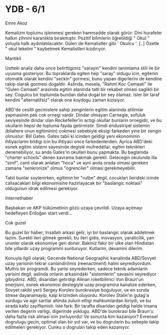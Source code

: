 # YDB - 6/1

Emre Akoz

Kemalizm toplumu işlenmesi gereken hammadde olarak görür: Dini hurafeler halkın zihnini karanlıkta bırakmıştır. Pozitif bilimlerin öğretildiği " Okul " yoluyla halk aydınlatılacaktır. Gülen de Kemalistler gibi ' Okulcu '. [..] Özetle " okul tekelini " kaybetmek Kemalistleri kızdırıyor.

Mantikli

Ustteki analiz daha once belirttigimiz "sarayin" kendini tanimlama stili ile bir uyusma gosteriyor. Bu topraklarda egiten hep "saray" oldugu icin, egitenin otomatik olarak kendini "seckin" gormesi, bunu yapan digerlerini de kendine rakip olarak gormesi dogaldir. Aslinda, mesela, "Rahmi Koc Cemaati" ile "Gulen Cemaati" arasinda egitim alaninda tatli bir rekabet olmasi saglikli bir sey. Cogulcu bir toplumda bundan daha dogal bir sey olamaz. Isler bir taraf kendini "alternatifsiz" olarak one koydogu zaman kizisiyor.

ABD'de cesitli gecmislere sahip zenginlerin egitim alaninda atilimlar yapmasinin pek cok ornegi vardir. Dindar olmayan Carnegie, sofuluk seviyesinde dindar olan Rockefeller'in actigi okullar bunlarin ornegidir, ve bu okullarin hepsi de topluma fayda getirmistir. Simdi endustriyel sistemin (bilahere onun egitiminin) cokmesi sebebiyle eksigi farkeden yine bir zengin olmustur: Bill Gates. Gates tabii ki icinden geldigi yeni ekonominin ihtiyaclarini bildigi icin bu ihtiyaci once farkedenlerden. Ayrica ABD'deki esnek egitim sistemi sayesinde degisik mufredatlar, egitim teknikleri denenebiliyor, su anda Gates'in okullari bunu yapmakta. Bu baglamda "charter schools" denen kavrama bakmak gerekli. Gelecegin okulunda illa "sinif", canli olarak anlatan "hoca" ve ayni anda orada olmasi gereken zamana "senkronize" olmus "ogrenciler" olmasi gerekmeyebilir.

Tabii bunlar soylenirken, egitimin bir "rutbe" degil, cocuklari ilerideki icinde calisacaklari bilgi ekonomisine hazirlayacak bir "baslangic noktasi" oldugunun idrak edilmesi gerekiyor.

Internethaber

Başbakan ve AKP hükümetinin gözü uzaya çevrildi. Uzaya açılmayı hedefleyen Erdoğan start verdi…

Cok guzel

Bu guzel bir haber; Insallah arkasi gelir, iyi bir baslangic olarak addetmek lazim. Surekli ileri gitmek gerekli, bu ileri gidis, inovasyon, yaraticilik, yan urunler olarak ekonomiye geri doner. Bakiniz fakir bir ulke olan Hindistan bile yillardir uzay programini surduruyor. Kutlarim, devamini dilerim.

Konuyla ilgili olarak; Gecende National Geographic kanalinda ABD/Sovyet uzay yarisinin tekrar canlandirilmis (reenactment) halini seyrediyordum. Muthis bir programdi. Bu yarisi seyrederken, sadece teknik adamlarin yarisini degil, aslinda onlarin arkasindaki "sistemlerin" savasini seyrediyor gibiydiniz. ABD, disaridan getirdigi Alman roketbilimci Von Braun'un enerjisini, esnek ekonomisi destegiyle uzay programina kanalize ederken, Sovyet rakibi yerli Sergey Korolev burokrasiye boguluyor, ve en sonda strese dayanamayip, kalp krizinden oluyordu. Korolev Stalin'in gulag'a surdugu ve agir sartlar altinda zulum ettigi mahkumlardan biriydi, ve bu sirada kalbi zayiflamisti. Iste fark: Bir tarafta disaridan geldigi halde insana verilen degerin varligi, digerinde yoklugu. ABD'de burokrasi bile Braun'u daha fazla risk almasi icin zorluyordu! Ve sonucta kim kazaniyor? Evrensel dogrulugu gecin, optimal olan bir yol var, ve bu dogrularin bu sebeple takip edilmeleri gerekiyor. Cunku o dogrulari takip eden kazaniyor.
